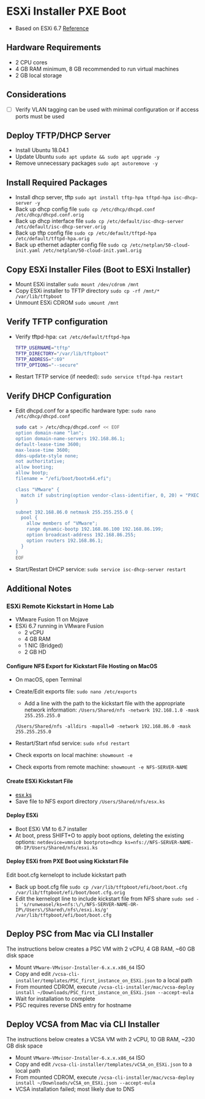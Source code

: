 # ESXi Installer PXE Boot

* Based on ESXi 6.7 [Reference](https://docs.vmware.com/en/VMware-vSphere/6.7/com.vmware.esxi.install.doc/GUID-21FF3053-F77C-49E6-81A2-9369B85F5D52.html)

## Hardware Requirements

* 2 CPU cores
* 4 GB RAM minimum, 8 GB recommended to run virtual machines
* 2 GB local storage

## Considerations

* [ ] Verify VLAN tagging can be used with minimal configuration or if access ports must be used

## Deploy TFTP/DHCP Server

* Install Ubuntu 18.04.1
* Update Ubuntu `sudo apt update && sudo apt upgrade -y`
* Remove unnecessary packages `sudo apt autoremove -y`

## Install Required Packages

* Install dhcp server, tftp `sudo apt install tftp-hpa tftpd-hpa isc-dhcp-server -y`
* Back up dhcp config file `sudo cp /etc/dhcp/dhcpd.conf /etc/dhcp/dhcpd.conf.orig`
* Back up dhcp interface file `sudo cp /etc/default/isc-dhcp-server /etc/default/isc-dhcp-server.orig`
* Back up tftp config file `sudo cp /etc/default/tftpd-hpa /etc/default/tftpd-hpa.orig`
* Back up ethernet adapter config file `sudo cp /etc/netplan/50-cloud-init.yaml /etc/netplan/50-cloud-init.yaml.orig`

## Copy ESXi Installer Files (Boot to ESXi Installer)

* Mount ESXi installer `sudo mount /dev/cdrom /mnt`
* Copy ESXi installer to TFTP directory `sudo cp -rf /mnt/* /var/lib/tftpboot`
* Unmount ESXi CDROM `sudo umount /mnt`

## Verify TFTP configuration

* Verify tftpd-hpa: `cat /etc/default/tftpd-hpa`

  ``` bash
  TFTP_USERNAME="tftp"
  TFTP_DIRECTORY="/var/lib/tftpboot"
  TFTP_ADDRESS=":69"
  TFTP_OPTIONS="--secure"
  ```

* Restart TFTP service (if needed): `sudo service tftpd-hpa restart`

## Verify DHCP Configuration

* Edit dhcpd.conf for a specific hardware type: `sudo nano /etc/dhcp/dhcpd.conf`

  ``` bash
  sudo cat > /etc/dhcp/dhcpd.conf << EOF
  option domain-name "lan";
  option domain-name-servers 192.168.86.1;
  default-lease-time 3600;
  max-lease-time 3600;
  ddns-update-style none;
  not authoritative;
  allow booting;
  allow bootp;
  filename = "/efi/boot/bootx64.efi";

  class "VMware" {
    match if substring(option vendor-class-identifier, 0, 20) = "PXEClient:Arch:00007";
  }

  subnet 192.168.86.0 netmask 255.255.255.0 {
    pool {
      allow members of "VMware";
      range dynamic-bootp 192.168.86.100 192.168.86.199;
      option broadcast-address 192.168.86.255;
      option routers 192.168.86.1;
    }
  }
  EOF
  ```

* Start/Restart DHCP service: `sudo service isc-dhcp-server restart`

## Additional Notes

### ESXi Remote Kickstart in Home Lab

* VMware Fusion 11 on Mojave
* ESXi 6.7 running in VMware Fusion
  * 2 vCPU
  * 4 GB RAM
  * 1 NIC (Bridged)
  * 2 GB HD

#### Configure NFS Export for Kickstart File Hosting on MacOS

* On macOS, open Terminal
* Create/Edit exports file: `sudo nano /etc/exports`
  * Add a line with the path to the kickstart file with the appropriate network information: `/Users/Shared/nfs -network 192.168.1.0 -mask 255.255.255.0`

  `/Users/Shared/nfs -alldirs -mapall=0 -network 192.168.86.0 -mask 255.255.255.0`

* Restart/Start nfsd service: `sudo nfsd restart`
* Check exports on local machine: `showmount -e`
* Check exports from remote machine: `showmount -e NFS-SERVER-NAME`

#### Create ESXi Kickstart File

* [esx.ks](./esx.ks)
* Save file to NFS export directory `/Users/Shared/nfs/esx.ks`

#### Deploy ESXi

* Boot ESXi VM to 6.7 installer
* At boot, press SHIFT+O to apply boot options, deleting the existing options: `netdevice=vmnic0 bootproto=dhcp ks=nfs://NFS-SERVER-NAME-OR-IP/Users/Shared/nfs/esxi.ks`

#### Deploy ESXi from PXE Boot using Kickstart File

Edit boot.cfg kernelopt to include kickstart path

* Back up boot.cfg file `sudo cp /var/lib/tftpboot/efi/boot/boot.cfg /var/lib/tftpboot/efi/boot/boot.cfg.orig`
* Edit the kernelopt line to include kickstart file from NFS share `sudo sed -i 's/runweasel/ks=nfs:\/\/NFS-SERVER-NAME-OR-IP\/Users\/Shared\/nfs\/esxi.ks/g' /var/lib/tftpboot/efi/boot/boot.cfg`

## Deploy PSC from Mac via CLI Installer

The instructions below creates a PSC VM with 2 vCPU, 4 GB RAM, ~60 GB disk space

* Mount `VMware-VMvisor-Installer-6.x.x.x86_64` ISO
* Copy and edit `/vcsa-cli-installer/templates/PSC_first_instance_on_ESXi.json` to a local path
* From mounted CDROM, execute `/vcsa-cli-installer/mac/vcsa-deploy install ~/Downloads/PSC_first_instance_on_ESXi.json --accept-eula`
* Wait for installation to complete
* PSC requires reverse DNS entry for hostname

## Deploy VCSA from Mac via CLI Installer

The instructions below creates a VCSA VM with 2 vCPU, 10 GB RAM, ~230 GB disk space

* Mount `VMware-VMvisor-Installer-6.x.x.x86_64` ISO
* Copy and edit `/vcsa-cli-installer/templates/vCSA_on_ESXi.json` to a local path
* From mounted CDROM, execute `/vcsa-cli-installer/mac/vcsa-deploy install ~/Downloads/vCSA_on_ESXi.json --accept-eula`
* VCSA installation failed; most likely due to DNS